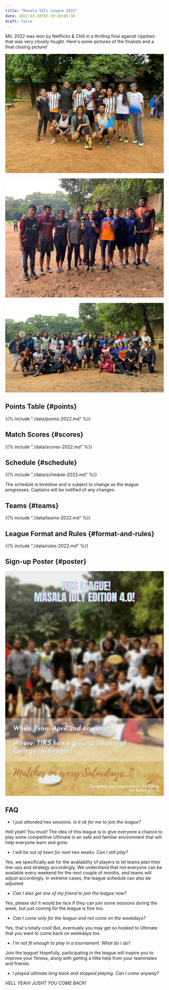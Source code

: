 ```yaml
---
title: "Masala Idli League 2022"
date: 2022-03-30T07:30:19+05:30
draft: false
---
```


MIL 2022 was won by Netflicks & Chill in a thrilling final against Uppitwo that was very closely fought. Here's some pictures of the finalists and a final closing picture!

![Netflicks and Chill](../images/netflicks-chill.jpg)

![Uppitwo](../images/uppitwo.jpg)

![Netflicks and Chill](../images/mil-2022-closing.jpg)

## Points Table {#points}

{{% include "./data/points-2022.md" %}}

## Match Scores {#scores}

{{% include "./data/scores-2022.md" %}}

## Schedule {#schedule}

{{% include "./data/schedule-2022.md" %}}

The schedule is *tentative* and is subject to change as the league progresses.
Captains will be notified of any changes.

## Teams {#teams}

{{% include "./data/teams-2022.md" %}}

## League Format and Rules {#format-and-rules}

{{% include "./data/rules-2022.md" %}}

## Sign-up Poster {#poster}

![MIL 2022 Poster](../images/mil-2022-poster.jpg)

## FAQ

- _I just attended two sessions. Is it ok for me to join the league?_

Hell yeah! You must! The idea of this league is to give everyone a chance to
play some competitive Ultimate in an safe and familiar environment that will
help everyone learn and grow.

- _I will be out of town for next two weeks. Can I still play?_

Yes, we specifically ask for the availability of players to let teams plan
their line-ups and strategy accordingly. We understand that not everyone can be
available every weekend for the next couple of months, and teams will adjust
accordingly. In extreme cases, the league schedule can also be adjusted.

- _Can I also get one of my friend to join the league now?_

Yes, please do! It would be nice if they can join some sessions during the
week, but just coming for the league is fine too.

- _Can I come only for the league and not come on the weekdays?_

Yes, that's totally cool! But, eventually you may get so hooked to Ultimate
that you want to come back on weekdays too.

- _I'm not fit enough to play in a tournament. What do I do?_

Join the league! Hopefully, participating in the league will inspire you to
improve your fitness, along with getting a little help from your teammates and
friends.

- _I played ultimate long back and stopped playing. Can I come anyway?_

*HELL YEAH! JUSHT YOU COME BACK!*
